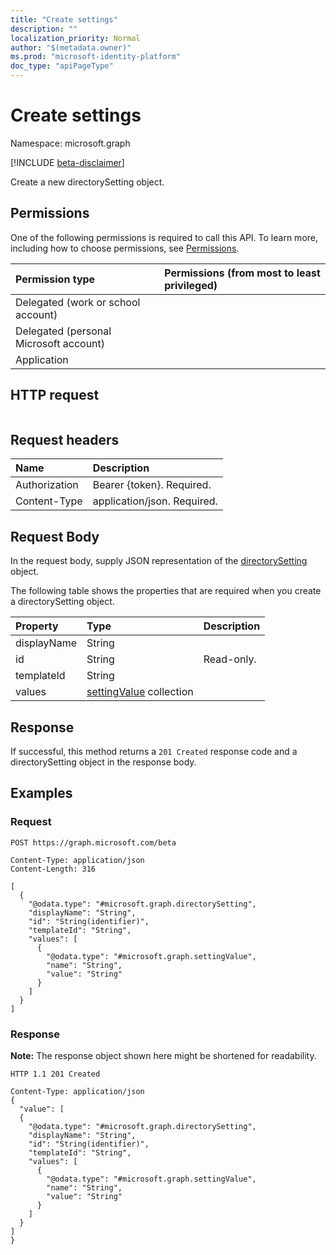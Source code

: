 ```yaml
---
title: "Create settings"
description: ""
localization_priority: Normal
author: "$(metadata.owner)"
ms.prod: "microsoft-identity-platform"
doc_type: "apiPageType"
---
```


# Create settings

Namespace: microsoft.graph

[!INCLUDE [beta-disclaimer](../../includes/beta-disclaimer.md)]

Create a new directorySetting object.

## Permissions

One of the following permissions is required to call this API. To learn more, including how to choose permissions, see [Permissions](/graph/permissions-reference).

| Permission type                        | Permissions (from most to least privileged) |
| :------------------------------------- | :------------------------------------------ |
| Delegated (work or school account)     |                                             |
| Delegated (personal Microsoft account) |                                             |
| Application                            |                                             |

## HTTP request

<!-- {
  "blockType": "ignored"
}
-->

```http

```

## Request headers

| Name          | Description                 |
| :------------ | :-------------------------- |
| Authorization | Bearer {token}. Required.   |
| Content-Type  | application/json. Required. |

## Request Body

In the request body, supply JSON representation of the [directorySetting](../resources/-directorysetting.md) object.

<!-- Actions and Functions -->

<!-- CRUD Methods -->

The following table shows the properties that are required when you create a directorySetting object.

| Property    | Type                                                    | Description |
| :---------- | :------------------------------------------------------ | :---------- |
| displayName | String                                                  |             |
| id          | String                                                  | Read-only.  |
| templateId  | String                                                  |             |
| values      | [settingValue](../resources/settingvalue.md) collection |             |

## Response

If successful, this method returns a `201 Created` response code and a directorySetting object in the response body.

## Examples

### Request

<!-- {
  "blockType": "request",
  "name": "create_settings"
}
-->

```http
POST https://graph.microsoft.com/beta

Content-Type: application/json
Content-Length: 316

[
  {
    "@odata.type": "#microsoft.graph.directorySetting",
    "displayName": "String",
    "id": "String(identifier)",
    "templateId": "String",
    "values": [
      {
        "@odata.type": "#microsoft.graph.settingValue",
        "name": "String",
        "value": "String"
      }
    ]
  }
]

```

### Response

**Note:** The response object shown here might be shortened for readability.

<!-- {
  "blockType": "response",
  "truncated": true,
  "@odata.type": "$(this.ReturnTypeFullName)"
}
-->

```http
HTTP 1.1 201 Created

Content-Type: application/json
{
  "value": [
  {
    "@odata.type": "#microsoft.graph.directorySetting",
    "displayName": "String",
    "id": "String(identifier)",
    "templateId": "String",
    "values": [
      {
        "@odata.type": "#microsoft.graph.settingValue",
        "name": "String",
        "value": "String"
      }
    ]
  }
]
}

```
